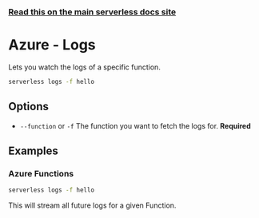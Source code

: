 <!--
title: Serverless Framework Commands - Azure Functions - Logs
menuText: logs
menuOrder: 9
description: View logs of your Azure Functions Function within your terminal using the Serverless Framework
layout: Doc
-->

<!-- DOCS-SITE-LINK:START automatically generated  -->
### [Read this on the main serverless docs site](https://www.serverless.com/framework/docs/providers/azure/cli-reference/logs)
<!-- DOCS-SITE-LINK:END -->

# Azure - Logs

Lets you watch the logs of a specific function.

```bash
serverless logs -f hello
```

## Options

- `--function` or `-f` The function you want to fetch the logs for. **Required**

## Examples

### Azure Functions

```bash
serverless logs -f hello
```
This will stream all future logs for a given Function.

